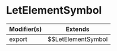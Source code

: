 # LetElementSymbol

| Modifier(s)                            | Extends                                    |
|----------------------------------------|--------------------------------------------|
| export | $$LetElementSymbol |